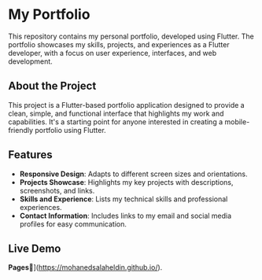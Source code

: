 # My Portfolio

This repository contains my personal portfolio, developed using Flutter. The portfolio showcases my skills, projects, and experiences as a Flutter developer, with a focus on user experience, interfaces, and web development.

## About the Project

This project is a Flutter-based portfolio application designed to provide a clean, simple, and functional interface that highlights my work and capabilities. It's a starting point for anyone interested in creating a mobile-friendly portfolio using Flutter.

## Features

- **Responsive Design**: Adapts to different screen sizes and orientations.
- **Projects Showcase**: Highlights my key projects with descriptions, screenshots, and links.
- **Skills and Experience**: Lists my technical skills and professional experiences.
- **Contact Information**: Includes links to my email and social media profiles for easy communication.

## Live Demo
**Pages🔻**](https://mohanedsalaheldin.github.io/).
 
 
